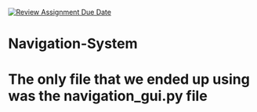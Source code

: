 [![Review Assignment Due Date](https://classroom.github.com/assets/deadline-readme-button-22041afd0340ce965d47ae6ef1cefeee28c7c493a6346c4f15d667ab976d596c.svg)](https://classroom.github.com/a/ozE9Ut3S)
# Navigation-System
# The only file that we ended up using was the navigation_gui.py file 
